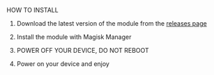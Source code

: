HOW TO INSTALL

1. Download the latest version of the module from the [releases page]()

2. Install the module with Magisk Manager

3. POWER OFF YOUR DEVICE, DO NOT REBOOT

4. Power on your device and enjoy